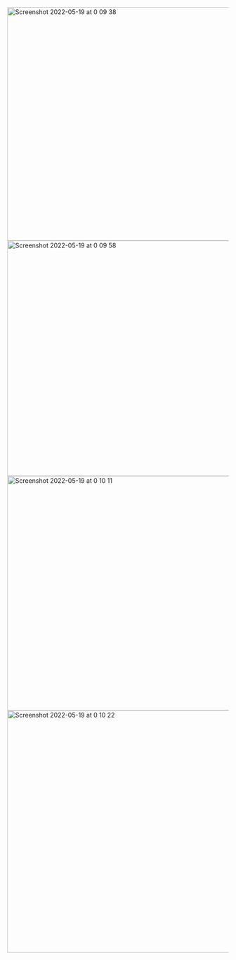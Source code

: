 <img width="530" alt="Screenshot 2022-05-19 at 0 09 38" src="https://user-images.githubusercontent.com/76178825/169156156-768699ca-cea8-45fb-8e40-8649a8a65854.png">
<img width="534" alt="Screenshot 2022-05-19 at 0 09 58" src="https://user-images.githubusercontent.com/76178825/169156196-0545187d-11fd-4c67-82a1-2ebd9fb50c2d.png">
<img width="532" alt="Screenshot 2022-05-19 at 0 10 11" src="https://user-images.githubusercontent.com/76178825/169156221-686a216c-e14e-439f-bc4f-4afad671521f.png">
<img width="550" alt="Screenshot 2022-05-19 at 0 10 22" src="https://user-images.githubusercontent.com/76178825/169156269-28122fd9-af35-432e-a22f-b66200b40062.png">
